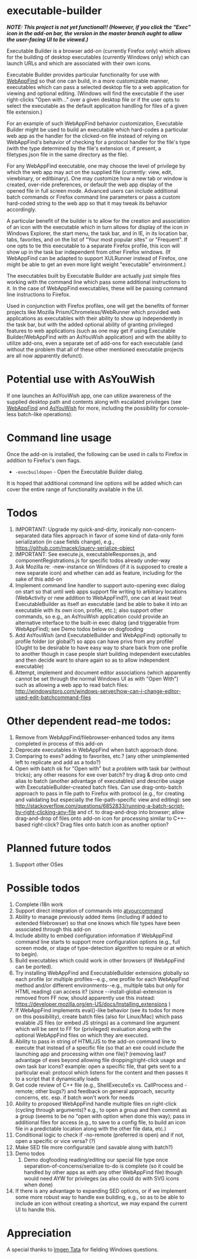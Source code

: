 # executable-builder

***NOTE: This project is not yet functional!! (However, if you
click the "Exec" icon in the add-on bar, the version in the master
branch ought to allow the user-facing UI to be viewed.)***

Executable Builder is a browser add-on (currently Firefox only) which
allows for the building of desktop executables (currently Windows only)
which can launch URLs and which are associated with their own icons.

Executable Builder provides particular functionality for use with
[WebAppFind](https://github.com/brettz9/webappfind) so that one
can build, in a more customizable manner, executables which can
pass a selected desktop file to a web application for viewing and
optional editing. (Windows will find the executable if the user right-clicks
"Open with..." over a given desktop file or if the user opts to select the
executable as the default application handling for files of a given file
extension.)

For an example of such WebAppFind behavior customization,
Executable Builder might be used to build an executable which
hard-codes a particular web app as the handler for the clicked-on
file instead of relying on WebAppFind's behavior of checking for a
protocol handler for the file's type (with the type determined by the
file's extension or, if present, a filetypes.json file in the same directory
as the file).

For any WebAppFind executable, one may choose the level of privilege
by which the web app may act on the supplied file (currently: view, edit,
viewbinary, or editbinary). One may customize how a new tab or window
is created, over-ride preferences, or default the web app display of the
opened file in full screen mode. Advanced users can include additional
batch commands or Firefox command line parameters or pass a custom
hard-coded string to the web app so that it may tweak its behavior
accordingly.

A particular benefit of the builder is to allow for the creation and
association of an icon with the executable which in turn allows for
display of the icon in Windows Explorer, the start menu, the task bar,
and in IE, in its location bar, tabs, favorites, and on the list of
"Your most popular sites" or "Frequent". If one opts to tie this executable
to a separate Firefox profile, this icon will show up in the task bar
independent from other Firefox windows. (If WebAppFind can be
adapted to support XULRunner instead of Firefox, one might be able
to get an even more light weight "executable" environment.)

The executables built by Executable Builder are actually just simple
files working with the command line which pass some additional
instructions to it. In the case of WebAppFind executables, these
will be passing command line instructions to Firefox.

Used in conjunction with Firefox profiles, one will get the benefits
of former projects like Mozilla Prism/Chromeless/WebRunner which
provided web applications as executables with their
ability to show up independently in the task bar, but with the added
optional ability of granting privileged features to web applications
(such as one may get if using Executable Builder/WebAppFind
with an AsYouWish application) and with the ability to utilize add-ons,
even a separate set of add-ons for each executable (and without
the problem that all of these other mentioned executable projects
are all now apparently defunct).

# Potential use with AsYouWish

If one launches an AsYouWish app, one can utilize awareness of
the supplied desktop path and contents along with escalated privileges
(see [WebAppFind](https://github.com/brettz9/webappfind) and
[AsYouWish](https://github.com/brettz9/asyouwish/) for more, including
the possibility for console-less batch-like operations).

# Command line usage

Once the add-on is installed, the following can be used in calls to
Firefox in addition to Firefox's own flags.

- `-execbuildopen` - Open the Executable Builder dialog.

It is hoped that additional command line options will be added which
can cover the entire range of functionality available in the UI.

# Todos

1. IMPORTANT: Upgrade my quick-and-dirty, ironically non-concern-separated
data files approach in favor of some kind of data-only form serialization (in
case fields change), e.g., https://github.com/macek/jquery-serialize-object
1. IMPORTANT: See execute.js, executableResponses.js, and
componentRegistrations.js for specific todos already under-way
1. Ask Mozilla re: -new-instance on Windows (if it is supposed to create
a new separate icon) and whether can add as feature, including for the
sake of this add-on
1. Implement command line handler to support auto-opening exec dialog
on start so that until web apps support file writing to arbitrary locations
(WebActivity or new addition to WebAppFind?), one can at least treat
ExecutableBuilder as itself an executable (and be able to bake it into
an executable with its own icon, profile, etc.); also support other
commands, so e.g., an AsYouWish application could provide an
alternative interface to the built-in exec dialog (and triggerable from
WebAppFind); see Demo todos below on dogfooding
1. Add AsYouWish (and ExecutableBuilder and WebAppFind) optionally
to profile folder (or global?) so apps can have
privs from any profile! (Ought to be desirable to have easy
way to share back from one profile to another though in case
people start building independent executables and then decide
want to share again so as to allow independent executable)
1. Attempt, implement and document editor associations (which apparently
cannot be set through the normal Windows UI as with "Open With") such
as allowing a web app to read batch files:
http://windowsitpro.com/windows-server/how-can-i-change-editor-used-edit-batchcommand-files

# Other dependent read-me todos:

1. Remove from WebAppFind/filebrowser-enhanced todos any items
completed in process of this add-on
1. Deprecate executables in WebAppFind when batch approach done.
1. Comparing to exes? adding to favorites, etc.? (any other
unimplemented left to replicate and add as a todo?)
1. Open with batch ok for "Open with" but a problem with task bar
(without tricks); any other reasons for exe over batch? try drag & drop
onto cmd alias to batch (another advantage of executables) and describe
usage with ExecutableBuilder-created batch files. Can
use drag-onto-batch approach to pass in file path to Firefox with protocol
(e.g., for creating and validating but especially the file-path-specific
view and editing): see
http://stackoverflow.com/questions/6852833/running-a-batch-script-by-right-clicking-any-file
and cf. to drag-and-drop into browser; allow drag-and-drop of files onto
add-on icon for processing similar to C++-based right-click? Drag files
onto batch icon as another option?

# Planned future todos

1. Support other OSes

# Possible todos

1. Complete i18n work
1. Support direct integration of commands into
[atyourcommand](https://github.com/brettz9/atyourcommand)
1. Ability to manage previously added items (including if added to
extended filebrowser) so that one knows which file types have
been associated through this add-on
1. Include ability to embed configuration information if WebAppFind
command line starts to support more configuration options (e.g., full
screen mode, or stage of type-detection algorithm to require or at
which to begin).
1. Build executables which could work in other browsers (if
WebAppFind can be ported).
1. Try installing WebAppFind and ExecutableBuilder extensions globally so
each profile (or multiple profiles--e.g., one profile for each WebAppFind
method and/or different environments--e.g., multiple tabs but
only for HTML reading) can access it? (since --install-global-extension
is removed from FF now, should apparently use this instead:
https://developer.mozilla.org/en-US/docs/Installing_extensions )
1. If WebAppFind implements eval()-like behavior (see its todos for
more on this possibility), create batch files (also for Linux/Mac) which
pass evalable JS files (or embed JS strings) as a command line
argument which will be sent to FF for (privileged) evaluation along with
the optional WebAppFind files on which they are executed.
1. Ability to pass in string of HTML/JS to the add-on command line to
execute that instead of a specific file (so that an exe could include
the launching app and processing within one file)? (removing last?
advantage of exes beyond allowing file dropping/right-click usage
and own task bar icons? example: open a specific file, that gets sent
to a particular eval: protocol which listens for the content and then
passes it to a script that it dynamically loads
1. Get code review of C++ file (e.g., ShellExecuteEx vs. CallProcess
and -remote; other bugs?) and feedback on general approach,
security concerns, etc. esp. if batch won't work for needs
1. Ability to proposed WebAppFind handle multiple files on
right-click (cycling through arguments)? e.g., to open a group
and then commit as a group (seems to be no "open with
option when done this way); pass in additional files for access
(e.g., to save to a config file, to build an icon file in a predictable
location along with the other file data, etc.)
1. Conditional logic to check if -no-remote (preferred is open) and if
not, open a specific or vice versa? (?)
1. Make SED file more configurable (and savable along with batch?)
1. Demo todos
    1. Demo dogfooding reading/editing our special file type once
    separation-of-concerns/serialize to-do is complete (so it could be
    handled by other apps as with any other WebAppFind file) though
    would need AYW for privileges (as also could do with SVG icons
    when done)
1. If there is any advantage to expanding SED options, or if we implement
some more robust way to handle exe building, e.g., so as to be able to
include an icon without creating a shortcut, we may expand the current
UI to handle this.

# Appreciation

A special thanks to [Imgen Tata](http://www.pdfbatch.com/) for
fielding Windows questions.
